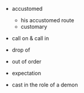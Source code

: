 


- accustomed
    - his accustomed route
    - customary
  

- call on & call in

- drop of

- out of order

- expectation


- cast in the role of a demon

